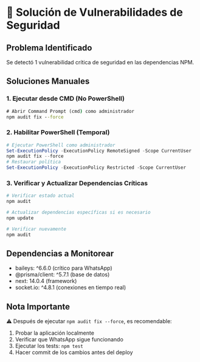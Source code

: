 # 🔐 Solución de Vulnerabilidades de Seguridad

## Problema Identificado
Se detectó 1 vulnerabilidad crítica de seguridad en las dependencias NPM.

## Soluciones Manuales

### 1. Ejecutar desde CMD (No PowerShell)
```cmd
# Abrir Command Prompt (cmd) como administrador
npm audit fix --force
```

### 2. Habilitar PowerShell (Temporal)
```powershell
# Ejecutar PowerShell como administrador
Set-ExecutionPolicy -ExecutionPolicy RemoteSigned -Scope CurrentUser
npm audit fix --force
# Restaurar política
Set-ExecutionPolicy -ExecutionPolicy Restricted -Scope CurrentUser
```

### 3. Verificar y Actualizar Dependencias Críticas
```bash
# Verificar estado actual
npm audit

# Actualizar dependencias específicas si es necesario
npm update

# Verificar nuevamente
npm audit
```

## Dependencias a Monitorear
- baileys: ^6.6.0 (crítico para WhatsApp)
- @prisma/client: ^5.7.1 (base de datos)
- next: 14.0.4 (framework)
- socket.io: ^4.8.1 (conexiones en tiempo real)

## Nota Importante
⚠️ Después de ejecutar `npm audit fix --force`, es recomendable:
1. Probar la aplicación localmente
2. Verificar que WhatsApp sigue funcionando
3. Ejecutar los tests: `npm test`
4. Hacer commit de los cambios antes del deploy